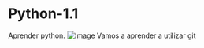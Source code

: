 # Python-1.1
Aprender python.
![Image](https://github.com/user-attachments/assets/f153c7d2-03cf-4d62-a119-b1f714886186)
Vamos a aprender a utilizar git
